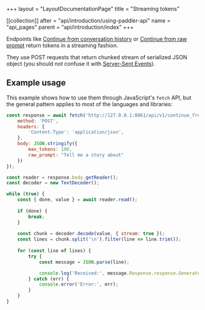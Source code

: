 +++
layout = "LayoutDocumentationPage"
title = "Streaming tokens"

[[collection]]
after = "api/introduction/using-paddler-api"
name = "api_pages"
parent = "api/introduction/index"
+++

Endpoints like [Continue from conversation history](api/inference-service/continue-from-conversation-history) or [Continue from raw prompt](api/inference-service/continue-from-raw-prompt) return tokens in a streaming fashion.

They use POST requests that return chunked stream of serialized JSON object (you should *not* confuse it with [Server-Sent Events](https://developer.mozilla.org/en-US/docs/Web/API/Server-sent_events/Using_server-sent_events)).

## Example usage

This example shows how to use them through JavaScript's `fetch` API, but the general pattern applies to most of the languages and libraries:

```js
const response = await fetch('http://127.0.0.1:8061/api/v1/continue_from_raw_prompt', {
    method: 'POST',
    headers: {
        'Content-Type': 'application/json',
    },
    body: JSON.stringify({
        max_tokens: 100,
        raw_prompt: "Tell me a story about"
    })
});

const reader = response.body.getReader();
const decoder = new TextDecoder();

while (true) {
    const { done, value } = await reader.read();
    
    if (done) {
        break;
    }
    
    const chunk = decoder.decode(value, { stream: true });
    const lines = chunk.split('\n').filter(line => line.trim());
    
    for (const line of lines) {
        try {
            const message = JSON.parse(line);

            console.log('Received:', message.Response.response.GeneratedToken.Token);
        } catch (err) {
            console.error('Error:', err);
        }
    }
}
```
